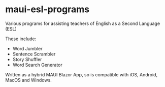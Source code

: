 # maui-esl-programs
Various programs for assisting teachers of English as a Second Language (ESL)

These include:
- Word Jumbler
- Sentence Scrambler
- Story Shuffler
- Word Search Generator

Written as a hybrid MAUI Blazor App, so is compatible with iOS, Android, MacOS and Windows.
